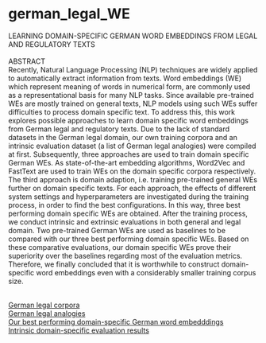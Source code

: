 # german_legal_WE
LEARNING DOMAIN-SPECIFIC GERMAN WORD EMBEDDINGS FROM LEGAL AND REGULATORY TEXTS
<br>
<br>ABSTRACT
<br>Recently, Natural Language Processing (NLP) techniques are widely applied to automatically extract information from texts. Word embeddings (WE) which represent meaning of words in numerical form, are commonly used as a representational basis for many NLP tasks. Since available pre-trained WEs are mostly trained on general texts, NLP models using such WEs suffer difficulties to process domain specific text. To address this, this work explores possible approaches to learn domain specific word embeddings from German legal and regulatory texts. Due to the lack of standard datasets in the German legal domain, our own training corpora and an intrinsic evaluation dataset (a list of German legal analogies) were compiled at first. Subsequently, three approaches are used to train domain specific German WEs. As state-of-the-art embedding algorithms, Word2Vec and FastText are used to train WEs on the domain specific corpora respectively. The third approach is domain adaption, i.e. training pre-trained general WEs further on domain specific texts. For each approach, the effects of different system settings and hyperparameters are investigated during the training process, in order to find the best configurations. In this way, three best performing domain specific WEs are obtained. After the training process, we conduct intrinsic and extrinsic evaluations in both general and legal domain. Two pre-trained German WEs are used as baselines to be compared with our three best performing domain specific WEs. Based on these comparative evaluations, our domain specific WEs prove their superiority over the baselines regarding most of the evaluation metrics. Therefore, we finally concluded that it is worthwhile to construct domain-specific word embeddings even with a considerably smaller training corpus size. 

<br>[German legal corpora](https://www.dropbox.com/s/pl7yu41dp2986tv/German_legal_corpora.zip?dl=0)
<br>[German legal analogies](https://github.com/QianRuan/german_legal_WE/blob/master/german-legal-analogies.txt)
<br>[Our best performing domain-specific German word embedddings](https://www.dropbox.com/s/odhody8zk4nxc25/WEs.zip?dl=0)
<br>[Intrinsic domain-specific evaluation results](https://www.dropbox.com/s/zmjwzu0q3ewjw7m/evalLogs.zip?dl=0)
